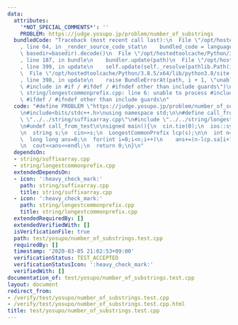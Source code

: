 ```yaml
---
data:
  attributes:
    '*NOT_SPECIAL_COMMENTS*': ''
    PROBLEM: https://judge.yosupo.jp/problem/number_of_substrings
  bundledCode: "Traceback (most recent call last):\n  File \"/opt/hostedtoolcache/Python/3.8.5/x64/lib/python3.8/site-packages/onlinejudge_verify/documentation/build.py\"\
    , line 64, in _render_source_code_stat\n    bundled_code = language.bundle(stat.path,\
    \ basedir=basedir).decode()\n  File \"/opt/hostedtoolcache/Python/3.8.5/x64/lib/python3.8/site-packages/onlinejudge_verify/languages/cplusplus.py\"\
    , line 187, in bundle\n    bundler.update(path)\n  File \"/opt/hostedtoolcache/Python/3.8.5/x64/lib/python3.8/site-packages/onlinejudge_verify/languages/cplusplus_bundle.py\"\
    , line 399, in update\n    self.update(self._resolve(pathlib.Path(included), included_from=path))\n\
    \  File \"/opt/hostedtoolcache/Python/3.8.5/x64/lib/python3.8/site-packages/onlinejudge_verify/languages/cplusplus_bundle.py\"\
    , line 398, in update\n    raise BundleErrorAt(path, i + 1, \"unable to process\
    \ #include in #if / #ifdef / #ifndef other than include guards\")\nonlinejudge_verify.languages.cplusplus_bundle.BundleErrorAt:\
    \ string/longestcommonprefix.cpp: line 6: unable to process #include in #if /\
    \ #ifdef / #ifndef other than include guards\n"
  code: "#define PROBLEM \"https://judge.yosupo.jp/problem/number_of_substrings\"\n\
    \n#include<bits/stdc++.h>\nusing namespace std;\n\n#define call_from_test\n#include\
    \ \"../../string/suffixarray.cpp\"\n#include \"../../string/longestcommonprefix.cpp\"\
    \n#undef call_from_test\n\nsigned main(){\n  cin.tie(0);\n  ios::sync_with_stdio(0);\n\
    \n  string s;\n  cin>>s;\n  LongestCommonPrefix lcp(s);\n\n  int n=s.size();\n\
    \  long long ans=0;\n  for(int i=0;i<n;i++)\n    ans+=(n-lcp.sa[i+1])-lcp.query(i,i+1);\n\
    \n  cout<<ans<<endl;\n  return 0;\n}\n"
  dependsOn:
  - string/suffixarray.cpp
  - string/longestcommonprefix.cpp
  extendedDependsOn:
  - icon: ':heavy_check_mark:'
    path: string/suffixarray.cpp
    title: string/suffixarray.cpp
  - icon: ':heavy_check_mark:'
    path: string/longestcommonprefix.cpp
    title: string/longestcommonprefix.cpp
  extendedRequiredBy: []
  extendedVerifiedWith: []
  isVerificationFile: true
  path: test/yosupo/number_of_substrings.test.cpp
  requiredBy: []
  timestamp: '2020-03-05 21:02:53+09:00'
  verificationStatus: TEST_ACCEPTED
  verificationStatusIcon: ':heavy_check_mark:'
  verifiedWith: []
documentation_of: test/yosupo/number_of_substrings.test.cpp
layout: document
redirect_from:
- /verify/test/yosupo/number_of_substrings.test.cpp
- /verify/test/yosupo/number_of_substrings.test.cpp.html
title: test/yosupo/number_of_substrings.test.cpp
---
```

